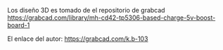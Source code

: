 Los diseño 3D es tomado de el repositorio de grabcad
https://grabcad.com/library/mh-cd42-tp5306-based-charge-5v-boost-board-1

El enlace del autor: https://grabcad.com/k.b-103
